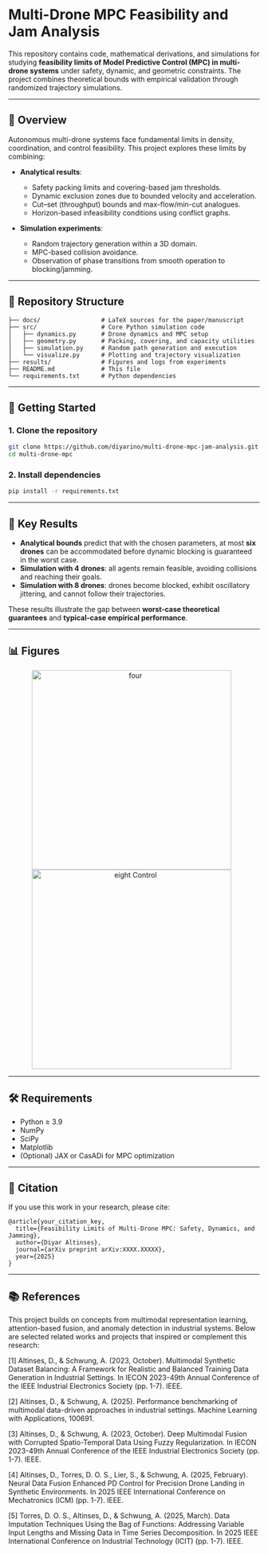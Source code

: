 
# Multi-Drone MPC Feasibility and Jam Analysis

This repository contains code, mathematical derivations, and simulations for studying **feasibility limits of Model Predictive Control (MPC) in multi-drone systems** under safety, dynamic, and geometric constraints. The project combines theoretical bounds with empirical validation through randomized trajectory simulations.

---

## 📖 Overview

Autonomous multi-drone systems face fundamental limits in density, coordination, and control feasibility. This project explores these limits by combining:

* **Analytical results**:

  * Safety packing limits and covering-based jam thresholds.
  * Dynamic exclusion zones due to bounded velocity and acceleration.
  * Cut–set (throughput) bounds and max-flow/min-cut analogues.
  * Horizon-based infeasibility conditions using conflict graphs.

* **Simulation experiments**:

  * Random trajectory generation within a 3D domain.
  * MPC-based collision avoidance.
  * Observation of phase transitions from smooth operation to blocking/jamming.

---

## 📂 Repository Structure

```
├── docs/                 # LaTeX sources for the paper/manuscript  
├── src/                  # Core Python simulation code  
│   ├── dynamics.py       # Drone dynamics and MPC setup  
│   ├── geometry.py       # Packing, covering, and capacity utilities  
│   ├── simulation.py     # Random path generation and execution  
│   └── visualize.py      # Plotting and trajectory visualization  
├── results/              # Figures and logs from experiments  
├── README.md             # This file  
└── requirements.txt      # Python dependencies  
```

---

## 🚀 Getting Started

### 1. Clone the repository

```bash
git clone https://github.com/diyarino/multi-drone-mpc-jam-analysis.git
cd multi-drone-mpc
```

### 2. Install dependencies

```bash
pip install -r requirements.txt
```
---

## 🔬 Key Results

* **Analytical bounds** predict that with the chosen parameters, at most **six drones** can be accommodated before dynamic blocking is guaranteed in the worst case.
* **Simulation with 4 drones**: all agents remain feasible, avoiding collisions and reaching their goals.
* **Simulation with 8 drones**: drones become blocked, exhibit oscillatory jittering, and cannot follow their trajectories.

These results illustrate the gap between **worst-case theoretical guarantees** and **typical-case empirical performance**.



---

## 📊 Figures

<p align="center">
  <img src="animation_4.gif" width="400" height="400" alt="four" style="margin-right: 10px;">
  <img src="animation_8.gif" width="400" height="400" alt="eight Control" style="margin-right: 10px;">
</p>

---

## 🛠️ Requirements

* Python ≥ 3.9
* NumPy
* SciPy
* Matplotlib
* (Optional) JAX or CasADi for MPC optimization

---

## 📌 Citation

If you use this work in your research, please cite:

```
@article{your_citation_key,
  title={Feasibility Limits of Multi-Drone MPC: Safety, Dynamics, and Jamming},
  author={Diyar Altinses},
  journal={arXiv preprint arXiv:XXXX.XXXXX},
  year={2025}
}
```

---



## 📚 References 

This project builds on concepts from multimodal representation learning, attention-based fusion, and anomaly detection in industrial systems. Below are selected related works and projects that inspired or complement this research:

<a id="1">[1]</a> Altinses, D., & Schwung, A. (2023, October). Multimodal Synthetic Dataset Balancing: A Framework for Realistic and Balanced Training Data Generation in Industrial Settings. In IECON 2023-49th Annual Conference of the IEEE Industrial Electronics Society (pp. 1-7). IEEE.

<a id="2">[2]</a> Altinses, D., & Schwung, A. (2025). Performance benchmarking of multimodal data-driven approaches in industrial settings. Machine Learning with Applications, 100691.

<a id="3">[3]</a> Altinses, D., & Schwung, A. (2023, October). Deep Multimodal Fusion with Corrupted Spatio-Temporal Data Using Fuzzy Regularization. In IECON 2023-49th Annual Conference of the IEEE Industrial Electronics Society (pp. 1-7). IEEE.

<a id="3">[4]</a> Altinses, D., Torres, D. O. S., Lier, S., & Schwung, A. (2025, February). Neural Data Fusion Enhanced PD Control for Precision Drone Landing in Synthetic Environments. In 2025 IEEE International Conference on Mechatronics (ICM) (pp. 1-7). IEEE.

<a id="3">[5]</a> Torres, D. O. S., Altinses, D., & Schwung, A. (2025, March). Data Imputation Techniques Using the Bag of Functions: Addressing Variable Input Lengths and Missing Data in Time Series Decomposition. In 2025 IEEE International Conference on Industrial Technology (ICIT) (pp. 1-7). IEEE.


